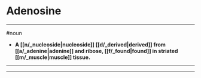 # Adenosine
---
#noun
- **A [[n/_nucleoside|nucleoside]] [[d/_derived|derived]] from [[a/_adenine|adenine]] and ribose, [[f/_found|found]] in striated [[m/_muscle|muscle]] tissue.**
---
---

